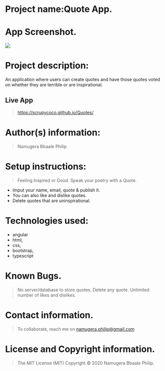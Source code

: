 
# Project name:Quote App.

# App Screenshot.
<img src="https://github.com/scrupycoco/Quotes/blob/master/src/images/screenshot.png">

# Project description:
An application where users can create quotes and have those quotes voted on whether they are terrible or are inspirational. 
## Live App
> https://scrupycoco.github.io/Quotes/
# Author(s) information: 
> Namugera Bbaale Philip

# Setup instructions:
> Feeling Inspired or Good. Speak your poetry with a Quote.
* Imput your name, email, quote & publish it.
* You can also like and dislike quotes.
* Delete quotes that are uninspirational.

# Technologies used: 
* angular
* html, 
* css, 
* bootstrap, 
* typescript
 
 # Known Bugs.
 > No server/database to store quotes.
 > Delete any quote.
 > Unlimited number of likes and dislikes.
 
# Contact information.
> To collaborate, reach me on namugera.philip@gmail.com

# License and Copyright information.
> The MIT License (MIT) Copyright © 2020 Namugera Bbaale Philip.
